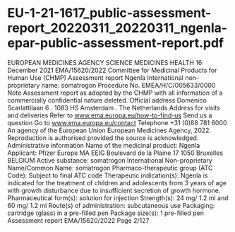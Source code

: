# EU-1-21-1617_public-assessment-report_20220311_20220311_ngenla-epar-public-assessment-report.pdf

EUROPEAN MEDICINES AGENCY
SCIENCE
MEDICINES
HEALTH
16 December 2021
EMA/15620/2022
Committee for Medicinal Products for Human Use (CHMP)
Assessment report
Ngenla
International non-proprietary name: somatrogon
Procedure No. EMEA/H/C/005633/0000
Note
Assessment report as adopted by the CHMP with all information of a commercially confidential
nature deleted.
Official address Domenico Scarlattilaan 6 . 1083 HS Amsterdam . The Netherlands
Address for visits and deliveries Refer to www.ema.europa.eu/how-to-find-us
Send us a question Go to www.ema.europa.eu/contact Telephone +31 (0)88 781 6000
An agency of the European Union
European Medicines Agency, 2022. Reproduction is authorised provided the source is acknowledged.
Administrative information
Name of the medicinal product:
Ngenla
Applicant:
Pfizer Europe MA EEIG
Boulevard de la Plaine 17
1050 Bruxelles
BELGIUM
Active substance:
somatrogon
International Non-proprietary Name/Common
Name:
somatrogon
Pharmaco-therapeutic group
(ATC Code):
Subject to final ATC code
Therapeutic indication(s):
Ngenla is indicated for the treatment of
children and adolescents from 3 years of age
with growth disturbance due to insufficient
secretion of growth hormone.
Pharmaceutical form(s):
solution for injection
Strength(s):
24 mg/ 1.2 ml and 60 mg/ 1.2 ml
Route(s) of administration:
subcutaneous use
Packaging:
cartridge (glass) in a pre-filled pen
Package size(s):
1 pre-filled pen
Assessment report
EMA/15620/2022
Page 2/127
